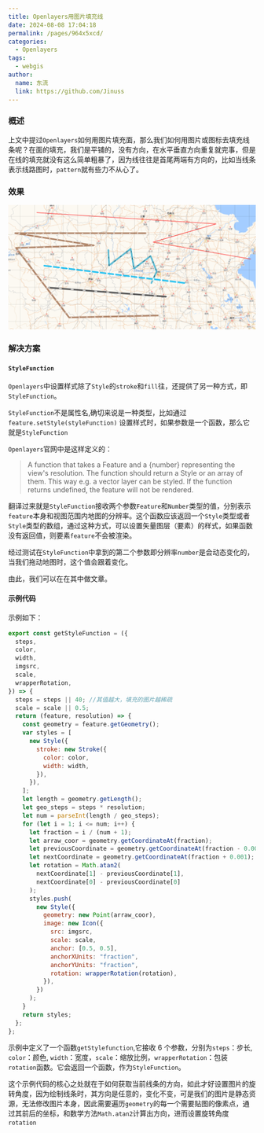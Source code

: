 ```yaml
---
title: Openlayers用图片填充线
date: 2024-08-08 17:04:18
permalink: /pages/964x5xcd/
categories:
  - Openlayers
tags:
  - webgis
author:
  name: 东流
  link: https://github.com/Jinuss
---
```


### 概述

上文中提过`Openlayers`如何用图片填充面，那么我们如何用图片或图标去填充线条呢？在面的填充，我们是平铺的，没有方向，在水平垂直方向重复就完事，但是在线的填充就没有这么简单粗暴了，因为线往往是首尾两端有方向的，比如当线条表示线路图时，`pattern`就有些力不从心了。

### 效果

<img src="../../Demo/image/1724807958650.png"/>

### 解决方案

#### `StyleFunction`

`Openlayers`中设置样式除了`Style`的`stroke`和`fill`往，还提供了另一种方式，即`StyleFunction`。

`StyleFunction`不是属性名,确切来说是一种类型，比如通过`feature.setStyle(styleFunction)` 设置样式时，如果参数是一个函数，那么它就是`StyleFunction`

`Openlayers`官网中是这样定义的：

> A function that takes a Feature and a {number} representing the view's resolution. The function should return a Style or an array of them. This way e.g. a vector layer can be styled. If the function returns undefined, the feature will not be rendered.

翻译过来就是`StyleFunction`接收两个参数`Feature`和`Number`类型的值，分别表示`feature`本身和视图范围内地图的分辨率。这个函数应该返回一个`Style`类型或者`Style`类型的数组，通过这种方式，可以设置矢量图层（要素）的样式，如果函数没有返回值，则要素`feature`不会被渲染。

经过测试在`StyleFunction`中拿到的第二个参数即分辨率`number`是会动态变化的，当我们拖动地图时，这个值会跟着变化。

由此，我们可以在在其中做文章。

#### 示例代码

示例如下：

```js
export const getStyleFunction = ({
  steps,
  color,
  width,
  imgsrc,
  scale,
  wrapperRotation,
}) => {
  steps = steps || 40; //其值越大，填充的图片越稀疏
  scale = scale || 0.5;
  return (feature, resolution) => {
    const geometry = feature.getGeometry();
    var styles = [
      new Style({
        stroke: new Stroke({
          color: color,
          width: width,
        }),
      }),
    ];
    let length = geometry.getLength();
    let geo_steps = steps * resolution;
    let num = parseInt(length / geo_steps);
    for (let i = 1; i <= num; i++) {
      let fraction = i / (num + 1);
      let arraw_coor = geometry.getCoordinateAt(fraction);
      let previousCoordinate = geometry.getCoordinateAt(fraction - 0.001);
      let nextCoordinate = geometry.getCoordinateAt(fraction + 0.001);
      let rotation = Math.atan2(
        nextCoordinate[1] - previousCoordinate[1],
        nextCoordinate[0] - previousCoordinate[0]
      );
      styles.push(
        new Style({
          geometry: new Point(arraw_coor),
          image: new Icon({
            src: imgsrc,
            scale: scale,
            anchor: [0.5, 0.5],
            anchorXUnits: "fraction",
            anchorYUnits: "fraction",
            rotation: wrapperRotation(rotation),
          }),
        })
      );
    }
    return styles;
  };
};
```

示例中定义了一个函数`getStylefunction`,它接收 6 个参数，分别为`steps`：步长, `color`：颜色, `width`：宽度，`scale`：缩放比例，`wrapperRotation`：包装`rotation`函数。它会返回一个函数，作为`StyleFunction`。

这个示例代码的核心之处就在于如何获取当前线条的方向，如此才好设置图片的旋转角度，因为绘制线条时，其方向是任意的，变化不变，可是我们的图片是静态资源，无法修改图片本身，因此需要遍历`geometry`的每一个需要贴图的像素点，通过其前后的坐标，和数学方法`Math.atan2`计算出方向，进而设置旋转角度`rotation`
